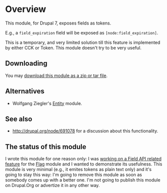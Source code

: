 # Overview

This module, for Drupal 7, exposes fields as tokens.

E.g., a `field_expiration` field will be exposed as `[node:field_expiration]`.

This is a temporary, and very limited solution till this feature is implemented
by either CCK or Token. This module doesn't try to be very useful.

## Downloading

You may [download this module as a zip or tar file](http://github.com/mooffie/simple-field-tokens/archives/master).

## Alternatives

- Wolfgang Ziegler's [Entity](http://drupal.org/project/entity) module.

## See also

- http://drupal.org/node/691078 for a discussion about this functionality.

## The status of this module

I wrote this module for one reason only: I was [working on a Field API related
feature](http://drupal.org/node/917576) for the [Flag](http://drupal.org/project/flag)
module and I wanted to demonstrate its usefulness. This module is very minimal
(e.g., it emites tokens as plain text only) and it's going to stay this way:
I'm going to remove this module as soon as somebody comes up with a better one.
I'm not going to publish this module on Drupal.Org or advertize it in any other
way.

